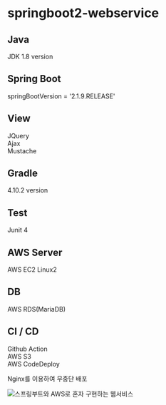 # springboot2-webservice

## Java
JDK 1.8 version

## Spring Boot
springBootVersion = '2.1.9.RELEASE'

## View
JQuery  
Ajax  
Mustache

## Gradle 
4.10.2 version

## Test
Junit 4

## AWS Server
AWS EC2 Linux2 

## DB
AWS RDS(MariaDB)

## CI / CD
Github Action  
AWS S3   
AWS CodeDeploy  

Nginx를 이용하여 무중단 배포   

![스프링부트와 AWS로 혼자 구현하는 웹서비스](https://user-images.githubusercontent.com/77107216/195603287-0473409f-6a0e-4288-b0b2-878e19c63548.png)
